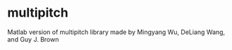 # multipitch
Matlab version of multipitch library made by Mingyang Wu, DeLiang Wang, and Guy J. Brown
